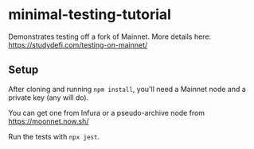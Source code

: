 # minimal-testing-tutorial

Demonstrates testing off a fork of Mainnet. More details here: https://studydefi.com/testing-on-mainnet/

## Setup

After cloning and running `npm install`, you'll need a Mainnet node and a private key (any will do).

You can get one from Infura or a pseudo-archive node from https://moonnet.now.sh/

Run the tests with `npx jest`.
